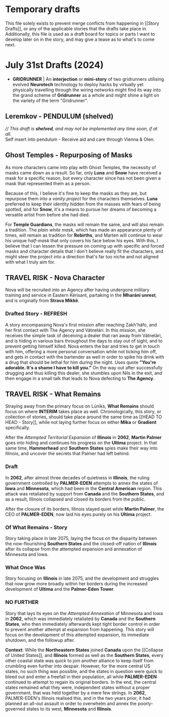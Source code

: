 # Temporary drafts
This file solely exists to prevent merge conflicts from happening in [[Story Drafts]], or any of the applicable stories that the drafts take place in. Additionally, this file is used as a draft board for topics or parts I want to develop later on in the story, and may give a tease as to what's to come next.

# July 31st Drafts (2024)
- **GRIDRUNNER** | An **interjection** or **mini-story** of two gridrunners utilising evolved **Neurotech** technology to deploy hacks by virtually yet physically travelling through the wiring networks might find its way into the grand scheme of **Gridrunner** as a whole and might shine a light on the variety of the term "Gridrunner".

## Leremkov - PENDULUM (shelved)
*// This draft is **shelved**, and may not be implemented any time soon, if at all.* \
Self insert into pendulum - Receive aid and care through Vienna & Olen.

## Ghost Temples - Repurposing of Masks
As more characters came into play with Ghost Temples, the necessity of masks came down as a result. So far, only **Luna** and **Snow** have received a mask for a specific reason, but every character since has not been given a mask that represented them as a person. 

Because of this, I believe it's fine to keep the masks as they are, but repurpose them into a *vanity project* for the characters themselves. **Luna** preferred to keep their identity hidden from the masses with fears of being spotted, and for **Snow**, it's a means to pursue her dreams of becoming a versatile artist from before she had died. 

For **Temple Guardians**, the masks will remain the same, and will also remain a tradition. The *plain white mask*, which has made an appearance plenty of times, will remain as tradition for **Rebirths**, and Marten will continue to wear his unique *half-mask* that only covers his face below his eyes. With this, I believe that I can lessen the pressure on coming up with specific and forced masks and character details that I don't believe really fit the characters, and might steer the project into a direction that's far too niche and not aligned with what I truly aim for.
## TRAVEL RISK - Nova Character 
Nova will be recruited into an Agency after having undergone military training and service in Eastern Kérisant, partaking in the **Mharáni unrest**, and is originally from **Strava Mikkë**.
### Drafted Story - REFRESH
A story encompassing Nova's first mission after reaching Zakh'háfo, and her first contact with The Agency and Vátnelári. In this mission, she receives the simple task of deceiving a dealer that ran away from Vátnelári, and is hiding in various bars throughout the days to stay out of sight, and to prevent getting himself killed. Nova enters the bar and tries to get in touch with him, offering a more personal conversation while not ticking him off, and gets in contact with the bartender as well in order to spike his drink with a drug that should be lethal for him during the night. Uses quote **"You're adorable. It's a shame I have to kill you."** On the way out after successfully drugging and thus killing this dealer, she stumbles upon Nils in the exit, and then engage in a small talk that leads to Nova defecting to **The Agency**.
## TRAVEL RISK - What Remains 
Straying away from the primary focus on Lúniks, **What Remains** should focus on where **INTERIM** takes place as well. Chronologically, this story, or collection of stories, should take place around the same time as [[HEAD TO HEAD - Story]], while not laying further focus on either **Mika** or **Gradient** specifically. 

After the *Attempted Territorial Expansion* of **Illinois** in **2062**, **Martin Palmer** goes into hiding and continues his progress on the **Ultima** project. In that same time, **Hammerhead** and **Southern States** spies make their way into Illinois, and uncover the secrets that Palmer had left behind.
### Draft
In **2062**, after almost three decades of quietness in **Illinois**, the ruling government controlled by **PALMER-EDEN** attempts to annex the states of **Iowa** and **Minnesota**, which had been in the **Central American** region. This attack was retaliated by support from **Canada** and the **Southern States**, and as a result, Illinois collapsed and closed its borders from the public.

After the closure of its borders, Illinois stayed quiet while **Martin Palmer**, the CEO of **PALMER-EDEN**, now laid his eyes purely on his **Ultima** project.
### Of What Remains - Story
Story taking place in late 2075, laying the focus on the disparity between the now-flourishing **Southern States** and the closed-off nation of **Illinois** after its collapse from the attempted expansion and annexation of Minnesota and Iowa. 
### What Once Was
Story focusing on **Illinois** in late 2075, and the development and struggles that now grow more broadly within her borders during the increased development of **Ultima** and the **Palmer-Eden Tower**.
### NO FURTHER
Story that lays its eyes on the *Attempted Annexation* of Minnesota and Iowa in **2062**, which was immediately retaliated by **Canada** and the **Southern States**, who then immediately afterwards kept tight border control in order to prevent another attempt at expansion from happening. This story will focus on the development of this attempted expansion, its immediate shutdown, and the followup after.

**Context**: While the **Northeastern States** joined **Canada** upon the [[Collapse of United States]], and **Illinois** formed as well as the **Southern States**, every other coastal state was quick to join another alliance to keep itself from crumbling even further into despair. However, for the more central US states, no such thing was possible, and the states in question were quick to bleed out and enter a freefall in their population, all while **PALMER-EDEN** continued to attempt to regain its original borders. In the end, the central states remained what they were, independent states without a proper government, that was held together by a mere few strings. In **2062**, PALMER-EDEN's Illinois realised this, and in the two years prior, it had planned an all-out assault in order to overwhelm and annex the poorly-governed states to its west, **Minnesota** and **Illinois**. 

